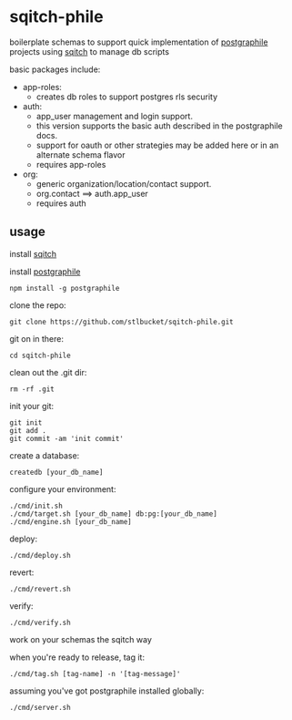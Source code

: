 # sqitch-phile #

<p>
  boilerplate schemas to support quick implementation 
  of <a href="https://www.graphile.org/postgraphile/">postgraphile</a> projects
  using <a href="http://sqitch.org/">sqitch</a> to manage db scripts
</p>

basic packages include:
- app-roles: 
  - creates db roles to support postgres rls security
- auth: 
  - app_user management and login support.  
  - this version supports the basic auth described in the postgraphile docs.
  - support for oauth or other strategies may be added here or in an alternate schema flavor
  - requires app-roles
- org: 
  - generic organization/location/contact support.
  - org.contact ==> auth.app_user
  - requires auth
  

## usage ##
install <a href="http://sqitch.org/">sqitch</a>

install <a href="https://www.graphile.org/postgraphile/">postgraphile</a>
```$xslt
npm install -g postgraphile
```

clone the repo:  
```$xslt
git clone https://github.com/stlbucket/sqitch-phile.git
```
git on in there:
```$xslt
cd sqitch-phile
```
clean out the .git dir:
```$xslt
rm -rf .git
```
init your git:
```$xslt
git init
git add .
git commit -am 'init commit'
```
create a database:
```$xslt
createdb [your_db_name]
```
configure your environment:
```$xslt
./cmd/init.sh
./cmd/target.sh [your_db_name] db:pg:[your_db_name]
./cmd/engine.sh [your_db_name]
```
deploy:
```$xslt
./cmd/deploy.sh
```
revert:
```$xslt
./cmd/revert.sh
```
verify:
```$xslt
./cmd/verify.sh
```

work on your schemas the sqitch way

when you're ready to release, tag it:
```$xslt
./cmd/tag.sh [tag-name] -n '[tag-message]'
```

assuming you've got postgraphile installed globally:
```$xslt
./cmd/server.sh
```